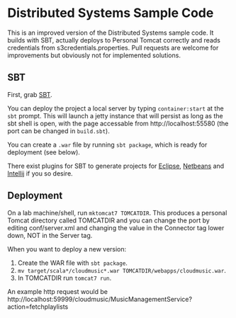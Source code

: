Distributed Systems Sample Code
===============================

This is an improved version of the Distributed Systems sample code. It builds
with SBT, actually deploys to Personal Tomcat correctly and reads credentials
from s3credentials.properties. Pull requests are welcome for improvements but
obviously not for implemented solutions.

SBT
---

First, grab [SBT](http://www.scala-sbt.org/release/docs/Getting-Started/Setup.html).

You can deploy the project a local server by typing `container:start` at the
`sbt` prompt. This will launch a jetty instance that will persist as long as
the sbt shell is open, with the page accessable from http://localhost:55580
(the port can be changed in `build.sbt`).

You can create a `.war` file by running `sbt package`, which is ready for deployment (see below).

There exist plugins for SBT to generate projects for
[Eclipse](https://github.com/typesafehub/sbteclipse),
[Netbeans](https://github.com/remeniuk/sbt-netbeans-plugin) and
[Intellij](https://github.com/mpeltonen/sbt-idea) if you so desire.

Deployment
----------
On a lab machine/shell, run `mktomcat7 TOMCATDIR`. This produces a personal
Tomcat directory called TOMCATDIR and you can change the port by editing conf/server.xml and
changing the value in the Connector tag lower down, NOT in the Server tag.

When you want to deploy a new version:

1. Create the WAR file with `sbt package`.
2. `mv target/scala*/cloudmusic*.war TOMCATDIR/webapps/cloudmusic.war`.
3. In TOMCATDIR run `tomcat7 run`.

An example http request would be http://localhost:59999/cloudmusic/MusicManagementService?action=fetchplaylists
